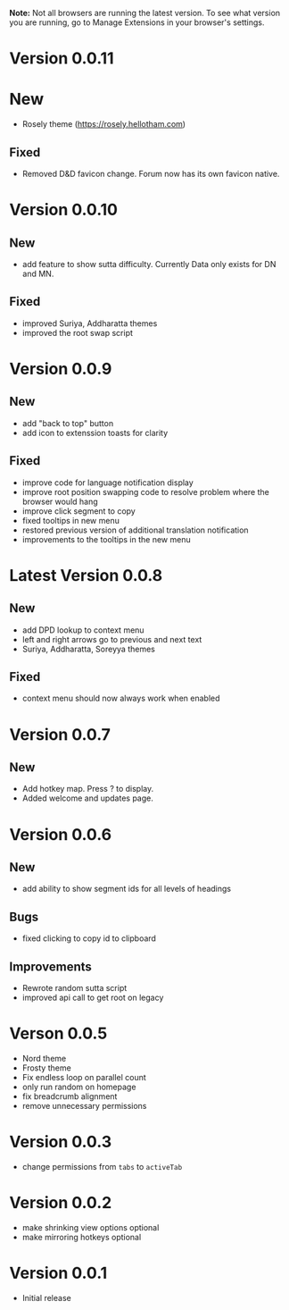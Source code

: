 **Note:** Not all browsers are running the latest version. To see what version you are running, go to Manage Extensions in your browser's settings.

# Version 0.0.11

# New

- Rosely theme (https://rosely.hellotham.com)

## Fixed

- Removed D&D favicon change. Forum now has its own favicon native.

# Version 0.0.10

## New

- add feature to show sutta difficulty. Currently Data only exists for DN and MN.

## Fixed

- improved Suriya, Addharatta themes
- improved the root swap script

# Version 0.0.9

## New

- add "back to top" button
- add icon to extenssion toasts for clarity

## Fixed

- improve code for language notification display
- improve root position swapping code to resolve problem where the browser would hang
- improve click segment to copy
- fixed tooltips in new menu
- restored previous version of additional translation notification
- improvements to the tooltips in the new menu

# Latest Version 0.0.8

## New

- add DPD lookup to context menu
- left and right arrows go to previous and next text
- Suriya, Addharatta, Soreyya themes

## Fixed

- context menu should now always work when enabled

# Version 0.0.7

## New

- Add hotkey map. Press ? to display.
- Added welcome and updates page.

# Version 0.0.6

## New

- add ability to show segment ids for all levels of headings

## Bugs

- fixed clicking to copy id to clipboard

## Improvements

- Rewrote random sutta script
- improved api call to get root on legacy

# Verson 0.0.5

- Nord theme
- Frosty theme
- Fix endless loop on parallel count
- only run random on homepage
- fix breadcrumb alignment
- remove unnecessary permissions

# Version 0.0.3

- change permissions from `tabs` to `activeTab`

# Version 0.0.2

- make shrinking view options optional
- make mirroring hotkeys optional

# Version 0.0.1

- Initial release
